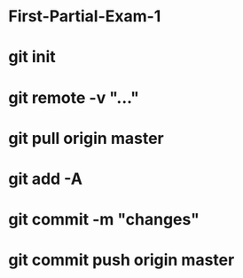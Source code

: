 # First-Partial-Exam-1
# git init
# git remote -v "..."
# git pull origin master
# git add -A
# git commit -m "changes"
# git commit push origin master
